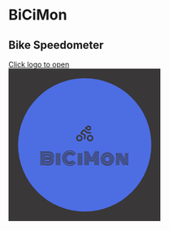 # BiCiMon

## Bike Speedometer

[Click logo to open<br>![Logo](www/images/logo.png)](https://knrdl.github.io/bicimon/)

